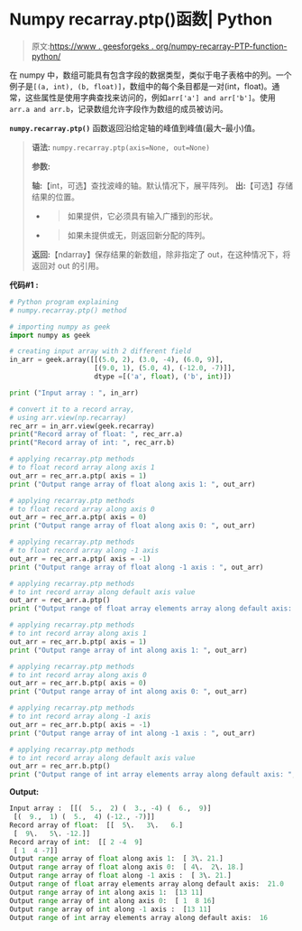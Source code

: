 # Numpy recarray.ptp()函数| Python

> 原文:[https://www . geesforgeks . org/numpy-recarray-PTP-function-python/](https://www.geeksforgeeks.org/numpy-recarray-ptp-function-python/)

在 numpy 中，数组可能具有包含字段的数据类型，类似于电子表格中的列。一个例子是`[(a, int), (b, float)]`，数组中的每个条目都是一对(int，float)。通常，这些属性是使用字典查找来访问的，例如`arr['a'] and arr['b']`。使用`arr.a and arr.b`，记录数组允许字段作为数组的成员被访问。

**`numpy.recarray.ptp()`** 函数返回沿给定轴的峰值到峰值(最大–最小)值。

> **语法:** `numpy.recarray.ptp(axis=None, out=None)`
> 
> **参数:**
> 
> **轴:**【int，可选】查找波峰的轴。默认情况下，展平阵列。
> **出:**【可选】存储结果的位置。
> - >如果提供，它必须具有输入广播到的形状。
> - >如果未提供或无，则返回新分配的阵列。
> 
> **返回:**【ndarray】保存结果的新数组，除非指定了 out，在这种情况下，将返回对 out 的引用。

**代码#1 :**

```py
# Python program explaining
# numpy.recarray.ptp() method 

# importing numpy as geek
import numpy as geek

# creating input array with 2 different field 
in_arr = geek.array([[(5.0, 2), (3.0, -4), (6.0, 9)],
                     [(9.0, 1), (5.0, 4), (-12.0, -7)]],
                     dtype =[('a', float), ('b', int)])

print ("Input array : ", in_arr)

# convert it to a record array,
# using arr.view(np.recarray)
rec_arr = in_arr.view(geek.recarray)
print("Record array of float: ", rec_arr.a)
print("Record array of int: ", rec_arr.b)

# applying recarray.ptp methods
# to float record array along axis 1
out_arr = rec_arr.a.ptp( axis = 1)
print ("Output range array of float along axis 1: ", out_arr) 

# applying recarray.ptp methods
# to float record array along axis 0
out_arr = rec_arr.a.ptp( axis = 0)
print ("Output range array of float along axis 0: ", out_arr) 

# applying recarray.ptp methods
# to float record array along -1 axis 
out_arr = rec_arr.a.ptp( axis = -1)
print ("Output range array of float along -1 axis : ", out_arr) 

# applying recarray.ptp methods 
# to int record array along default axis value
out_arr = rec_arr.a.ptp()
print ("Output range of float array elements array along default axis: ", out_arr) 

# applying recarray.ptp methods
# to int record array along axis 1
out_arr = rec_arr.b.ptp( axis = 1)
print ("Output range array of int along axis 1: ", out_arr) 

# applying recarray.ptp methods
# to int record array along axis 0
out_arr = rec_arr.b.ptp( axis = 0)
print ("Output range array of int along axis 0: ", out_arr) 

# applying recarray.ptp methods
# to int record array along -1 axis 
out_arr = rec_arr.b.ptp( axis = -1)
print ("Output range array of int along -1 axis : ", out_arr) 

# applying recarray.ptp methods 
# to int record array along default axis value
out_arr = rec_arr.b.ptp()
print ("Output range of int array elements array along default axis: ", out_arr)  
```

**Output:**

```py
Input array :  [[(  5.,  2) (  3., -4) (  6.,  9)]
 [(  9.,  1) (  5.,  4) (-12., -7)]]
Record array of float:  [[  5\.   3\.   6.]
 [  9\.   5\. -12.]]
Record array of int:  [[ 2 -4  9]
 [ 1  4 -7]]
Output range array of float along axis 1:  [ 3\. 21.]
Output range array of float along axis 0:  [ 4\.  2\. 18.]
Output range array of float along -1 axis :  [ 3\. 21.]
Output range of float array elements array along default axis:  21.0
Output range array of int along axis 1:  [13 11]
Output range array of int along axis 0:  [ 1  8 16]
Output range array of int along -1 axis :  [13 11]
Output range of int array elements array along default axis:  16

```